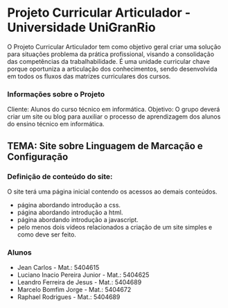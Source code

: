 # Projeto Curricular Articulador - Universidade UniGranRio

O Projeto Curricular Articulador tem como objetivo geral criar uma solução para situações problema da prática profissional, visando a consolidação das competências da trabalhabilidade. É uma unidade curricular chave porque oportuniza a articulação dos conhecimentos, sendo desenvolvida em todos os fluxos das matrizes curriculares dos cursos.

### Informações sobre o Projeto

Cliente: Alunos do curso técnico em informática.
Objetivo: O grupo deverá criar um site ou blog para auxiliar o processo de aprendizagem dos alunos do ensino técnico em informática.

## TEMA: Site sobre Linguagem de Marcação e Configuração

### Definição de conteúdo do site:

O site terá uma página inicial contendo os acessos ao demais conteúdos.

* página abordando introdução a css.
* página abordando introdução a html.
* página abordando introdução a javascript.
* pelo menos dois vídeos relacionados a criação de um site simples e como deve ser feito.

### Alunos
* Jean Carlos - Mat.: 5404615
* Luciano Inacio Pereira Junior - Mat.: 5404625
* Leandro Ferreira de Jesus - Mat.: 5404689
* Marcelo Bomfim Jorge - Mat.: 5404672
* Raphael Rodrigues - Mat.: 5404689
